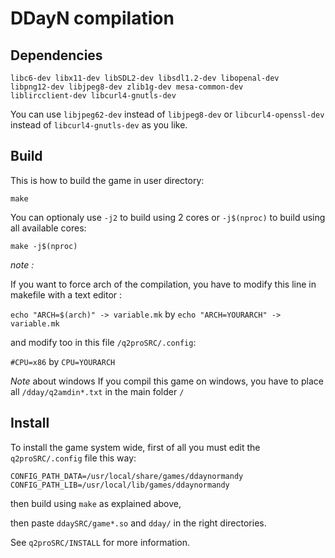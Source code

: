 DDayN compilation
=================

Dependencies
------------

```
libc6-dev libx11-dev libSDL2-dev libsdl1.2-dev libopenal-dev
libpng12-dev libjpeg8-dev zlib1g-dev mesa-common-dev
liblircclient-dev libcurl4-gnutls-dev
```

You can use `libjpeg62-dev` instead of `libjpeg8-dev` or
`libcurl4-openssl-dev` instead of `libcurl4-gnutls-dev` as you
like.

Build
-----

This is how to build the game in user directory:

`make`

You can optionaly use `-j2` to build using 2 cores or `-j$(nproc)`
to build using all available cores:

`make -j$(nproc)`

_note :_

If you want to force arch of the compilation, you have to modify this line in makefile with a text editor :

`echo "ARCH=$(arch)" -> variable.mk` by `echo "ARCH=YOURARCH" -> variable.mk`


and modify too in this file  `/q2proSRC/.config`:

`#CPU=x86` by `CPU=YOURARCH`

_Note_ about windows
If you compil this game on windows, you have to place all `/dday/q2amdin*.txt` in the main folder `/`


Install
-------

To install the game system wide, first of all you must edit
the `q2proSRC/.config` file this way:

```
CONFIG_PATH_DATA=/usr/local/share/games/ddaynormandy
CONFIG_PATH_LIB=/usr/local/lib/games/ddaynormandy
```

then build using `make` as explained above,

then paste `ddaySRC/game*.so` and `dday/` in the right directories.

See `q2proSRC/INSTALL` for more information.
